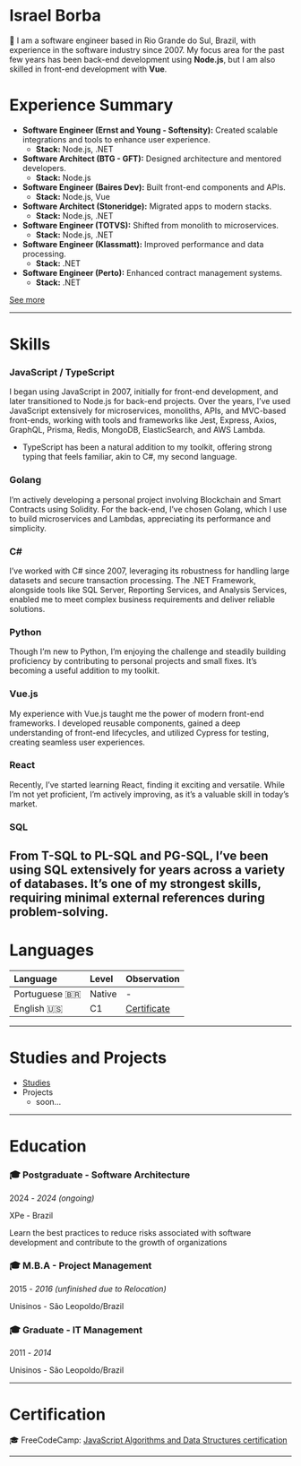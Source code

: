 # Israel Borba

👋 I am a software engineer based in Rio Grande do Sul, Brazil, with experience in the software industry since 2007. My focus area for the past few years has been back-end development using **Node.js**, but I am also skilled in front-end development with **Vue**.

# Experience Summary

- **Software Engineer (Ernst and Young - Softensity):** Created scalable integrations and tools to enhance user experience.
  - **Stack:** Node.js, .NET
- **Software Architect (BTG - GFT):** Designed architecture and mentored developers.
  - **Stack:** Node.js
- **Software Engineer (Baires Dev):** Built front-end components and APIs.
  - **Stack:** Node.js, Vue
- **Software Architect (Stoneridge):** Migrated apps to modern stacks.
  - **Stack:** Node.js, .NET
- **Software Engineer (TOTVS):** Shifted from monolith to microservices.
  - **Stack:** Node.js, .NET
- **Software Engineer (Klassmatt):** Improved performance and data processing.
  - **Stack:** .NET
- **Software Engineer (Perto):** Enhanced contract management systems.
  - **Stack:** .NET

[See more](./experience.html)

---

# Skills

### JavaScript / TypeScript
I began using JavaScript in 2007, initially for front-end development, and later transitioned to Node.js for back-end projects. Over the years, I’ve used JavaScript extensively for microservices, monoliths, APIs, and MVC-based front-ends, working with tools and frameworks like Jest, Express, Axios, GraphQL, Prisma, Redis, MongoDB, ElasticSearch, and AWS Lambda.

- TypeScript has been a natural addition to my toolkit, offering strong typing that feels familiar, akin to C#, my second language.

### Golang
I’m actively developing a personal project involving Blockchain and Smart Contracts using Solidity. For the back-end, I’ve chosen Golang, which I use to build microservices and Lambdas, appreciating its performance and simplicity.

### C#
I’ve worked with C# since 2007, leveraging its robustness for handling large datasets and secure transaction processing. The .NET Framework, alongside tools like SQL Server, Reporting Services, and Analysis Services, enabled me to meet complex business requirements and deliver reliable solutions.

### Python
Though I’m new to Python, I’m enjoying the challenge and steadily building proficiency by contributing to personal projects and small fixes. It’s becoming a useful addition to my toolkit.

### Vue.js
My experience with Vue.js taught me the power of modern front-end frameworks. I developed reusable components, gained a deep understanding of front-end lifecycles, and utilized Cypress for testing, creating seamless user experiences.

### React
Recently, I’ve started learning React, finding it exciting and versatile. While I’m not yet proficient, I’m actively improving, as it’s a valuable skill in today’s market.

### SQL
From T-SQL to PL-SQL and PG-SQL, I’ve been using SQL extensively for years across a variety of databases. It’s one of my strongest skills, requiring minimal external references during problem-solving.
---

# Languages

| Language      | Level  | Observation                              | 
|:--------------|:-------|:-----------------------------------------|
| Portuguese 🇧🇷 | Native | -                                        |
| English 🇺🇸    | C1     | [Certificate](https://cert.efset.org/zaPhYD?cid=em100a) |

---

# Studies and Projects

- [Studies](https://www.notion.so/9b1ba1d09b2a4864b411e9d316e99c79?pvs=21)
- Projects
    - soon…

---

# Education

### 🎓 Postgraduate - Software Architecture

2024 - *2024 (ongoing)*

XPe - Brazil

Learn the best practices to reduce risks associated with software development and contribute to the growth of organizations

### 🎓 M.B.A - Project Management

2015 - *2016 (unfinished due to Relocation)*

Unisinos - São Leopoldo/Brazil

### 🎓 Graduate - IT Management

2011 - *2014*

Unisinos - São Leopoldo/Brazil

---

# Certification

🎓 FreeCodeCamp: [JavaScript Algorithms and Data Structures certification](https://freecodecamp.org/certification/iborba/javascript-algorithms-and-data-structures)

---
